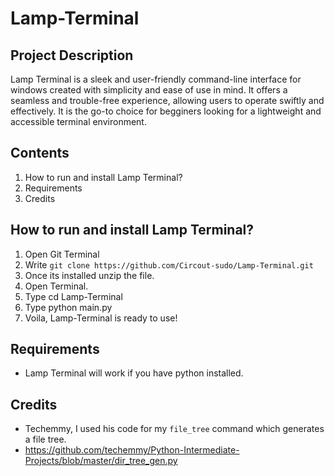 # Lamp-Terminal

## Project Description
Lamp Terminal is a sleek and user-friendly command-line interface for windows created with simplicity and ease of use in mind. It offers a seamless and trouble-free experience, allowing users to operate swiftly and effectively. It is the go-to choice for begginers looking for a lightweight and accessible terminal environment.

## Contents
1. How to run and install Lamp Terminal?
2. Requirements
3. Credits

## How to run and install Lamp Terminal?
1. Open Git Terminal
2. Write `git clone https://github.com/Circout-sudo/Lamp-Terminal.git`
3. Once its installed unzip the file.
4. Open Terminal.
5. Type cd Lamp-Terminal
6. Type python main.py
7. Voila, Lamp-Terminal is ready to use!

## Requirements
- Lamp Terminal will work if you have python installed.
## Credits
- Techemmy, I used his code for my `file_tree` command which generates a file tree.
- https://github.com/techemmy/Python-Intermediate-Projects/blob/master/dir_tree_gen.py 
